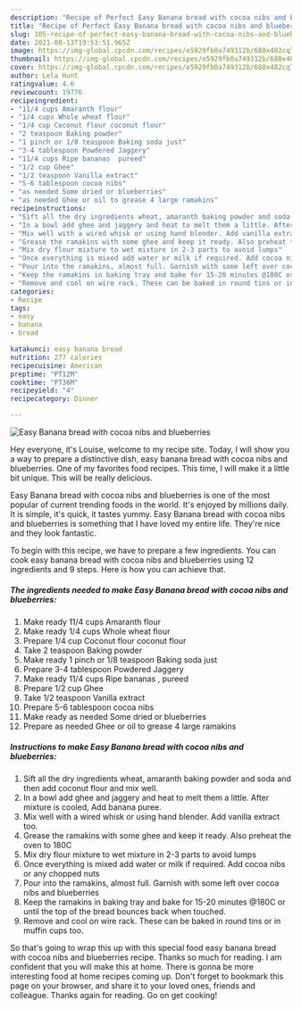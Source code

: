 ```yaml
---
description: "Recipe of Perfect Easy Banana bread with cocoa nibs and blueberries"
title: "Recipe of Perfect Easy Banana bread with cocoa nibs and blueberries"
slug: 105-recipe-of-perfect-easy-banana-bread-with-cocoa-nibs-and-blueberries
date: 2021-08-13T19:53:51.965Z
image: https://img-global.cpcdn.com/recipes/e5929fb0a749312b/680x482cq70/easy-banana-bread-with-cocoa-nibs-and-blueberries-recipe-main-photo.jpg
thumbnail: https://img-global.cpcdn.com/recipes/e5929fb0a749312b/680x482cq70/easy-banana-bread-with-cocoa-nibs-and-blueberries-recipe-main-photo.jpg
cover: https://img-global.cpcdn.com/recipes/e5929fb0a749312b/680x482cq70/easy-banana-bread-with-cocoa-nibs-and-blueberries-recipe-main-photo.jpg
author: Lela Hunt
ratingvalue: 4.6
reviewcount: 19776
recipeingredient:
- "11/4 cups Amaranth flour"
- "1/4 cups Whole wheat flour"
- "1/4 cup Coconut flour coconut flour"
- "2 teaspoon Baking powder"
- "1 pinch or 1/8 teaspoon Baking soda just"
- "3-4 tablespoon Powdered Jaggery"
- "11/4 cups Ripe bananas  pureed"
- "1/2 cup Ghee"
- "1/2 teaspoon Vanilla extract"
- "5-6 tablespoon cocoa nibs"
- "as needed Some dried or blueberries"
- "as needed Ghee or oil to grease 4 large ramakins"
recipeinstructions:
- "Sift all the dry ingredients wheat, amaranth baking powder and soda and then add coconut flour and mix well."
- "In a bowl add ghee and jaggery and heat to melt them a little. After mixture is cooled, Add banana puree."
- "Mix well with a wired whisk or using hand blender. Add vanilla extract too."
- "Grease the ramakins with some ghee and keep it ready. Also preheat the oven to 180C"
- "Mix dry flour mixture to wet mixture in 2-3 parts to avoid lumps"
- "Once everything is mixed add water or milk if required. Add cocoa nibs or any chopped nuts"
- "Pour into the ramakins, almost full. Garnish with some left over cocoa nibs and blueberries"
- "Keep the ramakins in baking tray and bake for 15-20 minutes @180C or until the top of the bread bounces back when touched."
- "Remove and cool on wire rack. These can be baked in round tins or in muffin cups too."
categories:
- Recipe
tags:
- easy
- banana
- bread

katakunci: easy banana bread 
nutrition: 277 calories
recipecuisine: American
preptime: "PT12M"
cooktime: "PT36M"
recipeyield: "4"
recipecategory: Dinner

---
```



![Easy Banana bread with cocoa nibs and blueberries](https://img-global.cpcdn.com/recipes/e5929fb0a749312b/680x482cq70/easy-banana-bread-with-cocoa-nibs-and-blueberries-recipe-main-photo.jpg)

Hey everyone, it's Louise, welcome to my recipe site. Today, I will show you a way to prepare a distinctive dish, easy banana bread with cocoa nibs and blueberries. One of my favorites food recipes. This time, I will make it a little bit unique. This will be really delicious.

Easy Banana bread with cocoa nibs and blueberries is one of the most popular of current trending foods in the world. It's enjoyed by millions daily. It is simple, it's quick, it tastes yummy. Easy Banana bread with cocoa nibs and blueberries is something that I have loved my entire life. They're nice and they look fantastic.




To begin with this recipe, we have to prepare a few ingredients. You can cook easy banana bread with cocoa nibs and blueberries using 12 ingredients and 9 steps. Here is how you can achieve that.

<!--inarticleads1-->

##### The ingredients needed to make Easy Banana bread with cocoa nibs and blueberries:

1. Make ready 11/4 cups Amaranth flour
1. Make ready 1/4 cups Whole wheat flour
1. Prepare 1/4 cup Coconut flour coconut flour
1. Take 2 teaspoon Baking powder
1. Make ready 1 pinch or 1/8 teaspoon Baking soda just
1. Prepare 3-4 tablespoon Powdered Jaggery
1. Make ready 11/4 cups Ripe bananas , pureed
1. Prepare 1/2 cup Ghee
1. Take 1/2 teaspoon Vanilla extract
1. Prepare 5-6 tablespoon cocoa nibs
1. Make ready as needed Some dried or blueberries
1. Prepare as needed Ghee or oil to grease 4 large ramakins




<!--inarticleads2-->

##### Instructions to make Easy Banana bread with cocoa nibs and blueberries:

1. Sift all the dry ingredients wheat, amaranth baking powder and soda and then add coconut flour and mix well.
1. In a bowl add ghee and jaggery and heat to melt them a little. After mixture is cooled, Add banana puree.
1. Mix well with a wired whisk or using hand blender. Add vanilla extract too.
1. Grease the ramakins with some ghee and keep it ready. Also preheat the oven to 180C
1. Mix dry flour mixture to wet mixture in 2-3 parts to avoid lumps
1. Once everything is mixed add water or milk if required. Add cocoa nibs or any chopped nuts
1. Pour into the ramakins, almost full. Garnish with some left over cocoa nibs and blueberries
1. Keep the ramakins in baking tray and bake for 15-20 minutes @180C or until the top of the bread bounces back when touched.
1. Remove and cool on wire rack. These can be baked in round tins or in muffin cups too.




So that's going to wrap this up with this special food easy banana bread with cocoa nibs and blueberries recipe. Thanks so much for reading. I am confident that you will make this at home. There is gonna be more interesting food at home recipes coming up. Don't forget to bookmark this page on your browser, and share it to your loved ones, friends and colleague. Thanks again for reading. Go on get cooking!
